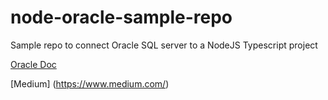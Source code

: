 # node-oracle-sample-repo

Sample repo to connect Oracle SQL server to a NodeJS Typescript project

[Oracle Doc](https://www.oracle.com/database/technologies/appdev/quickstartnodeonprem.html#macos-tab)

[Medium] (https://www.medium.com/)
